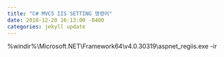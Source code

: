 ```yaml
---
title: "C# MVC5 IIS SETTING 명령어"
date: 2018-12-20 16:13:00 -0400
categories: jekyll update
---
```


%windir%\Microsoft.NET\Framework64\v4.0.30319\aspnet_regiis.exe -ir
